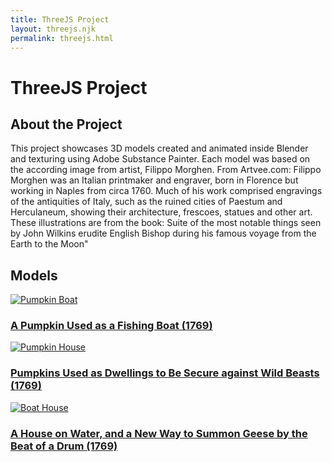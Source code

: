 ```yaml
---
title: ThreeJS Project
layout: threejs.njk
permalink: threejs.html
---
```


# ThreeJS Project

## About the Project

This project showcases 3D models created and animated inside Blender and texturing using Adobe Substance Painter. Each model was based on the according image from artist, Filippo Morghen. From Artvee.com:  Filippo Morghen was an Italian printmaker and engraver, born in Florence but working in Naples from circa 1760. Much of his work comprised engravings of the antiquities of Italy, such as the ruined cities of Paestum and Herculaneum, showing their architecture, frescoes, statues and other art. These illustrations are from the book: Suite of the most notable things seen by John Wilkins erudite English Bishop during his famous voyage from the Earth to the Moon"

## Models

<div class="model-list">
  <div class="model-item">
    <a href="/portfolio-site/pumpkin-boat.html">
      <img src="{{ pathPrefix }}images/pumpkin-boat.jpg" alt="Pumpkin Boat">
      <h3>A Pumpkin Used as a Fishing Boat (1769)</h3>
    </a>
  </div>
  <div class="model-item">
    <a href="/portfolio-site/pumpkin-house.html">
      <img src="{{ pathPrefix }}images/pumpkin-house.jpg" alt="Pumpkin House">
      <h3>Pumpkins Used as Dwellings to Be Secure against Wild Beasts (1769)</h3>
    </a>
  </div>
  <div class="model-item">
    <a href="/portfolio-site/boat-house.html">
      <img src="{{ pathPrefix }}images/house-boat.jpg" alt="Boat House">
      <h3>A House on Water, and a New Way to Summon Geese by the Beat of a Drum (1769)</h3>
    </a>
  </div>
</div>

